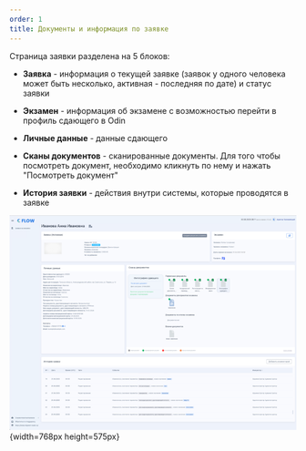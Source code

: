 ```yaml
---
order: 1
title: Документы и информация по заявке
---
```


Страница заявки разделена на 5 блоков:

-  **Заявка** - информация о текущей заявке (заявок у одного человека может быть несколько, активная - последняя по дате) и статус заявки

-  **Экзамен** - информация об экзамене с возможностью перейти в профиль сдающего в Odin

-  **Личные данные** - данные сдающего

-  **Сканы документов** - сканированные документы. Для того чтобы посмотреть документ, необходимо кликнуть по нему и нажать "Посмотреть документ"

-  **История заявки** - действия внутри системы, которые проводятся в заявке

![](./_index.png){width=768px height=575px}